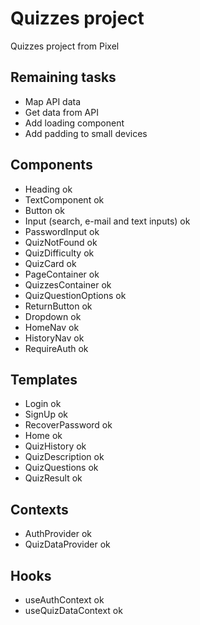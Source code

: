 # Quizzes project

Quizzes project from Pixel

## Remaining tasks

- Map API data
- Get data from API
- Add loading component
- Add padding to small devices

## Components

- Heading ok
- TextComponent ok
- Button ok
- Input (search, e-mail and text inputs) ok
- PasswordInput ok
- QuizNotFound ok
- QuizDifficulty ok
- QuizCard ok
- PageContainer ok
- QuizzesContainer ok
- QuizQuestionOptions ok
- ReturnButton ok
- Dropdown ok
- HomeNav ok
- HistoryNav ok
- RequireAuth ok

## Templates

- Login ok
- SignUp ok
- RecoverPassword ok
- Home ok
- QuizHistory ok
- QuizDescription ok
- QuizQuestions ok
- QuizResult ok

## Contexts

- AuthProvider ok
- QuizDataProvider ok

## Hooks

- useAuthContext ok
- useQuizDataContext ok
